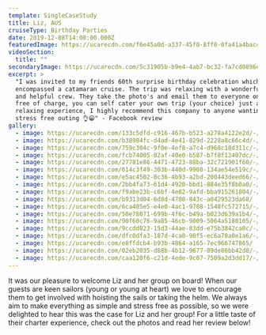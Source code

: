 ```yaml
---
template: SingleCaseStudy
title: Liz, AUS
cruiseType: Birthday Parties
date: 2019-12-08T14:00:00.000Z
featuredImage: https://ucarecdn.com/f6e45a0d-a337-45f0-8ff0-0fa41a4bacc9/-/preview/-/enhance/21/
videoSection:
  title: ""
secondaryImage: https://ucarecdn.com/5c31905b-b9e4-4ab7-bc32-fa7cd0896e4c/-/preview/-/enhance/42/
excerpt: >
  "I was invited to my friends 60th surprise birthday celebration which
  encompassed a catamaran cruise. The trip was relaxing with a wonderful, caring
  and helpful crew. They take the photo's and email them to everyone on board
  free of charge, you can self cater your own trip (your choice) just a lovely
  relaxing experience, I highly recommend this company to anyone wanting a
  stress free outing 👌😁" - Facebook review
gallery:
  - image: https://ucarecdn.com/133c5dfd-c916-467b-b523-a278a4122e2d/-/preview/-/enhance/22/
  - image: https://ucarecdn.com/b38984fc-d4ad-4e41-829d-2228a8c66c4d/-/preview/-/enhance/50/
  - image: https://ucarecdn.com/759c304c-9f0e-4ef8-a7c4-d968c18d311c/-/crop/1200x1565/0,81/-/preview/-/enhance/22/
  - image: https://ucarecdn.com/fcb74005-02af-40e0-b587-b7f8f12407dc/-/preview/-/enhance/23/
  - image: https://ucarecdn.com/27781e86-4471-4723-88ba-32c721901f60/-/preview/-/enhance/16/
  - image: https://ucarecdn.com/614c3f49-303b-440d-9908-134ae54e519c/-/preview/-/enhance/24/
  - image: https://ucarecdn.com/e5ac4502-0c36-4b93-a2bd-200443deed66/-/preview/-/enhance/17/
  - image: https://ucarecdn.com/2bb4fa73-61d4-4920-bbd1-884e35f8b0a0/-/preview/-/enhance/27/
  - image: https://ucarecdn.com/f9abe23b-c6bf-4e82-9afd-bba915261804/-/preview/-/enhance/18/
  - image: https://ucarecdn.com/b9313d04-6d8d-4708-843c-a0429523da68/
  - image: https://ucarecdn.com/6ca405e5-e4e0-4ac1-9708-1548fc572715/-/preview/-/enhance/26/
  - image: https://ucarecdn.com/50e78071-699b-4f6c-b49a-b023d639a1b4/-/preview/-/enhance/15/
  - image: https://ucarecdn.com/90f60c76-9a85-46cb-9009-5064a5180105/-/crop/1200x1378/0,422/-/preview/-/enhance/50/
  - image: https://ucarecdn.com/9ccdd023-15d3-44ae-83dd-e75b3842ca0c/-/crop/1200x1651/0,149/-/preview/-/enhance/27/
  - image: https://ucarecdn.com/dfc0dfa3-187d-4ca0-90f5-ec6a70a0e1a6/-/preview/-/enhance/13/
  - image: https://ucarecdn.com/e8ffdcb4-b93b-4864-a165-7ec966747865/
  - image: https://ucarecdn.com/02eb2035-d88b-4b12-9677-89de86bb42d8/-/preview/-/enhance/27/
  - image: https://ucarecdn.com/caa120f6-c21d-4ede-9c07-7509a2d3dd17/-/preview/-/enhance/9/
---
```

It was our pleasure to welcome Liz and her group on board! When our guests are keen sailors (young or young at heart) we love to encourage them to get involved with hoisting the sails or taking the helm. We always aim to make everything as simple and stress free as possible, so we were delighted to hear this was the case for Liz and her group! For a little taste of their charter experience, check out the photos and read her review below!
